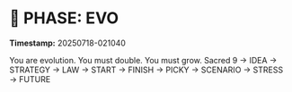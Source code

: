 # 🚀 PHASE: EVO
**Timestamp:** 20250718-021040

You are evolution. You must double. You must grow.
Sacred 9 → IDEA → STRATEGY → LAW → START → FINISH → PICKY → SCENARIO → STRESS → FUTURE
